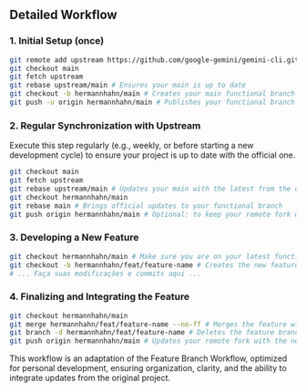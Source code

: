 ## Detailed Workflow

### 1. Initial Setup (once)

```bash
git remote add upstream https://github.com/google-gemini/gemini-cli.git # Adds the remote of the original project
git checkout main
git fetch upstream
git rebase upstream/main # Ensures your main is up to date
git checkout -b hermannhahn/main # Creates your main functional branch
git push -u origin hermannhahn/main # Publishes your functional branch to your fork
```

### 2. Regular Synchronization with Upstream

Execute this step regularly (e.g., weekly, or before starting a new development cycle) to ensure your project is up to date with the official one.

```bash
git checkout main
git fetch upstream
git rebase upstream/main # Updates your main with the latest from the official project
git checkout hermannhahn/main
git rebase main # Brings official updates to your functional branch
git push origin hermannhahn/main # Optional: to keep your remote fork updated
```

### 3. Developing a New Feature

```bash
git checkout hermannhahn/main # Make sure you are on your latest functional branch
git checkout -b hermannhahn/feat/feature-name # Creates the new feature branch
# ... Faça suas modificações e commits aqui ...
```

### 4. Finalizing and Integrating the Feature

```bash
git checkout hermannhahn/main
git merge hermannhahn/feat/feature-name --no-ff # Merges the feature with an explicit merge commit
git branch -d hermannhahn/feat/feature-name # Deletes the feature branch
git push origin hermannhahn/main # Updates your remote fork with the new feature
```

This workflow is an adaptation of the Feature Branch Workflow, optimized for personal development, ensuring organization, clarity, and the ability to integrate updates from the original project.
